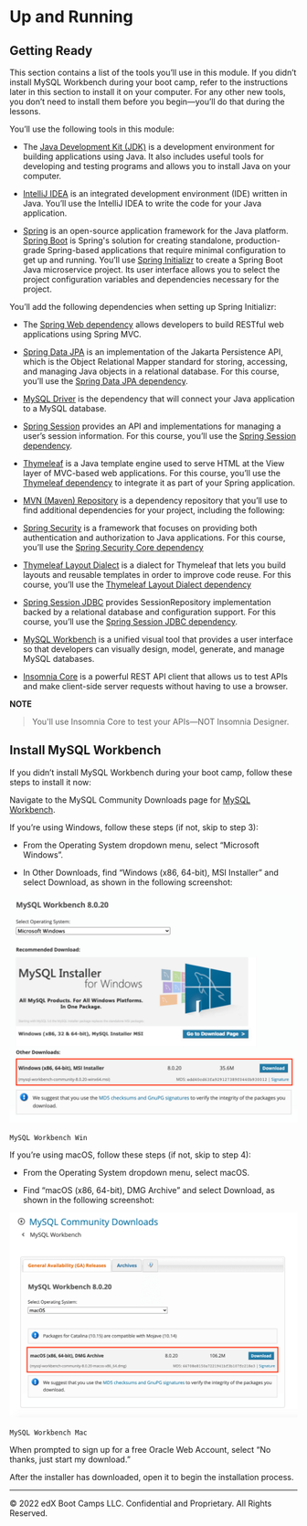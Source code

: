 # Up and Running

## Getting Ready

This section contains a list of the tools you’ll use in this module. If you didn’t install MySQL Workbench during your boot camp, refer to the instructions later in this section to install it on your computer. For any other new tools, you don’t need to install them before you begin—you’ll do that during the lessons.

You’ll use the following tools in this module:

* The [Java Development Kit (JDK)](https://www.oracle.com/technetwork/java/javase/downloads/jdk8-downloads-2133151.html) is a development environment for building applications using Java. It also includes useful tools for developing and testing programs and allows you to install Java on your computer.

* [IntelliJ IDEA](https://www.jetbrains.com/idea/) is an integrated development environment (IDE) written in Java. You’ll use the IntelliJ IDEA to write the code for your Java application.

* [Spring](https://spring.io/) is an open-source application framework for the Java platform. [Spring Boot](https://spring.io/projects/spring-boot) is Spring's solution for creating standalone, production-grade Spring-based applications that require minimal configuration to get up and running. You’ll use [Spring Initializr](https://start.spring.io/) to create a Spring Boot Java microservice project. Its user interface allows you to select the project configuration variables and dependencies necessary for the project.

You’ll add the following dependencies when setting up Spring Initializr:

* The [Spring Web dependency](https://mvnrepository.com/artifact/org.springframework/spring-web) allows developers to build RESTful web applications using Spring MVC.

* [Spring Data JPA](https://spring.io/projects/spring-data-jpa) is an implementation of the Jakarta Persistence API, which is the Object Relational Mapper standard for storing, accessing, and managing Java objects in a relational database. For this course, you’ll use the [Spring Data JPA dependency](https://mvnrepository.com/artifact/org.springframework.data/spring-data-jpa).

* [MySQL Driver](https://mvnrepository.com/artifact/net.sourceforge.javydreamercsw/MySQL-Driver) is the dependency that will connect your Java application to a MySQL database.

* [Spring Session](https://spring.io/projects/spring-session) provides an API and implementations for managing a user’s session information. For this course, you’ll use the [Spring Session dependency](https://mvnrepository.com/artifact/org.springframework.session/spring-session).

* [Thymeleaf](https://www.thymeleaf.org/) is a Java template engine used to serve HTML at the View layer of MVC-based web applications. For this course, you’ll use the [Thymeleaf dependency](https://mvnrepository.com/artifact/org.thymeleaf/thymeleaf) to integrate it as part of your Spring application.

* [MVN (Maven) Repository](https://mvnrepository.com/) is a dependency repository that you’ll use to find additional dependencies for your project, including the following:

* [Spring Security](https://spring.io/projects/spring-security) is a framework that focuses on providing both authentication and authorization to Java applications. For this course, you’ll use the [Spring Security Core dependency](https://mvnrepository.com/artifact/org.springframework.security/spring-security-core)

* [Thymeleaf Layout Dialect](https://ultraq.github.io/thymeleaf-layout-dialect/) is a dialect for Thymeleaf that lets you build layouts and reusable templates in order to improve code reuse. For this course, you’ll use the [Thymeleaf Layout Dialect dependency](https://mvnrepository.com/artifact/nz.net.ultraq.thymeleaf/thymeleaf-layout-dialect)

* [Spring Session JDBC](https://spring.io/projects/spring-session-jdbc) provides SessionRepository implementation backed by a relational database and configuration support. For this course, you’ll use the [Spring Session JDBC dependency](https://mvnrepository.com/artifact/org.springframework.session/spring-session-jdbc).

* [MySQL Workbench](https://www.mysql.com/products/workbench/) is a unified visual tool that provides a user interface so that developers can visually design, model, generate, and manage MySQL databases.

* [Insomnia Core](https://insomnia.rest/) is a powerful REST API client that allows us to test APIs and make client-side server requests without having to use a browser.

**NOTE**

> You'll use Insomnia Core to test your APIs—NOT Insomnia Designer.

## Install MySQL Workbench

If you didn’t install MySQL Workbench during your boot camp, follow these steps to install it now:

Navigate to the MySQL Community Downloads page for [MySQL Workbench](https://dev.mysql.com/downloads/workbench).

If you’re using Windows, follow these steps (if not, skip to step 3):

* From the Operating System dropdown menu, select “Microsoft Windows”.

* In Other Downloads, find “Windows (x86, 64-bit), MSI Installer” and select Download, as shown in the following screenshot:

![](../Images/01-mysql-workbench-win.png)

`MySQL Workbench Win`

If you’re using macOS, follow these steps (if not, skip to step 4):

* From the Operating System dropdown menu, select macOS.

* Find “macOS (x86, 64-bit), DMG Archive” and select Download, as shown in the following screenshot:

![](../Images/02-mysql-workbench-mac.png)

`MySQL Workbench Mac`

When prompted to sign up for a free Oracle Web Account, select “No thanks, just start my download.”

After the installer has downloaded, open it to begin the installation process.

---
© 2022 edX Boot Camps LLC. Confidential and Proprietary. All Rights Reserved.